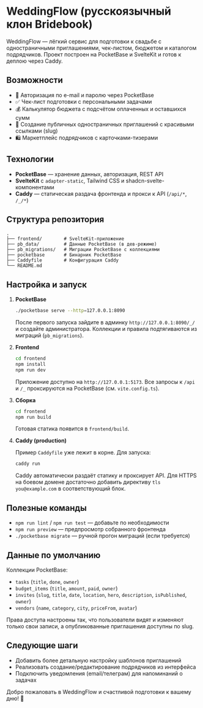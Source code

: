# WeddingFlow (русскоязычный клон Bridebook)

WeddingFlow — лёгкий сервис для подготовки к свадьбе с одностраничными приглашениями, чек-листом, бюджетом и каталогом подрядчиков. Проект построен на PocketBase и SvelteKit и готов к деплою через Caddy.

## Возможности

- 🔐 Авторизация по e-mail и паролю через PocketBase
- ✅ Чек-лист подготовки с персональными задачами
- 💰 Калькулятор бюджета с подсчётом оплаченных и оставшихся сумм
- 💌 Создание публичных одностраничных приглашений с красивыми ссылками (slug)
- 🛍️ Маркетплейс подрядчиков с карточками-тизерами

## Технологии

- **PocketBase** — хранение данных, авторизация, REST API
- **SvelteKit** c `adapter-static`, Tailwind CSS и shadcn-svelte-компонентами
- **Caddy** — статическая раздача фронтенда и прокси к API (`/api/*`, `/_/*`)

## Структура репозитория

```
.
├── frontend/        # SvelteKit-приложение
├── pb_data/         # Данные PocketBase (в дев-режиме)
├── pb_migrations/   # Миграции PocketBase с коллекциями
├── pocketbase       # Бинарник PocketBase
├── Caddyfile        # Конфигурация Caddy
└── README.md
```

## Настройка и запуск

1. **PocketBase**
   ```bash
   ./pocketbase serve --http=127.0.0.1:8090
   ```
   После первого запуска зайдите в админку `http://127.0.0.1:8090/_/` и создайте администратора. Коллекции и правила подтягиваются из миграций (`pb_migrations`).

2. **Frontend**
   ```bash
   cd frontend
   npm install
   npm run dev
   ```
   Приложение доступно на `http://127.0.0.1:5173`. Все запросы к `/api` и `/_` проксируются на PocketBase (см. `vite.config.ts`).

3. **Сборка**
   ```bash
   cd frontend
   npm run build
   ```
   Готовая статика появится в `frontend/build`.

4. **Caddy (production)**

   Пример `Caddyfile` уже лежит в корне. Для запуска:
   ```bash
   caddy run
   ```
   Caddy автоматически раздаёт статику и проксирует API. Для HTTPS на боевом домене достаточно добавить директиву `tls you@example.com` в соответствующий блок.

## Полезные команды

- `npm run lint` / `npm run test` — добавьте по необходимости
- `npm run preview` — предпросмотр собранного фронтенда
- `./pocketbase migrate` — ручной прогон миграций (если требуется)

## Данные по умолчанию

Коллекции PocketBase:

- `tasks` (`title`, `done`, `owner`)
- `budget_items` (`title`, `amount`, `paid`, `owner`)
- `invites` (`slug`, `title`, `date`, `location`, `hero`, `description`, `isPublished`, `owner`)
- `vendors` (`name`, `category`, `city`, `priceFrom`, `avatar`)

Права доступа настроены так, что пользователи видят и изменяют только свои записи, а опубликованные приглашения доступны по slug.

## Следующие шаги

- Добавить более детальную настройку шаблонов приглашений
- Реализовать создание/редактирование подрядчиков из интерфейса
- Подключить уведомления (email/телеграм) для напоминаний о задачах

Добро пожаловать в WeddingFlow и счастливой подготовки к вашему дню! 💍
